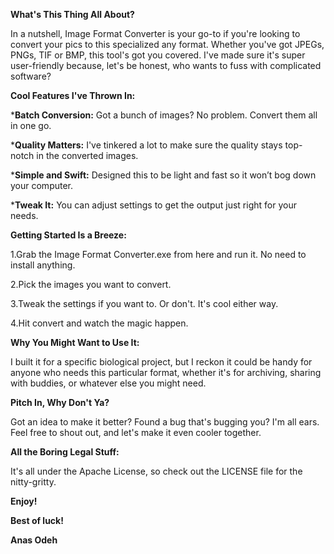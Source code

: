 
**What's This Thing All About?**

In a nutshell, Image Format Converter is your go-to if you're looking to convert your pics to this specialized any format. Whether you've got JPEGs, PNGs, TIF or BMP, this tool's got you covered. 
I've made sure it's super user-friendly because, let's be honest, who wants to fuss with complicated software?



**Cool Features I've Thrown In:**

***Batch Conversion:** Got a bunch of images? No problem. Convert them all in one go.

***Quality Matters:** I've tinkered a lot to make sure the quality stays top-notch in the converted images.

***Simple and Swift:** Designed this to be light and fast so it won’t bog down your computer.

***Tweak It:** You can adjust settings to get the output just right for your needs.



**Getting Started Is a Breeze:**

1.Grab the Image Format Converter.exe from here and run it. No need to install anything.

2.Pick the images you want to convert.

3.Tweak the settings if you want to. Or don't. It's cool either way.

4.Hit convert and watch the magic happen.



**Why You Might Want to Use It:**

I built it for a specific biological project, but I reckon it could be handy for anyone who needs this particular format, whether it's for archiving, sharing with buddies, or whatever else you might need.



**Pitch In, Why Don't Ya?**

Got an idea to make it better? Found a bug that's bugging you? I'm all ears. Feel free to shout out, and let's make it even cooler together.



**All the Boring Legal Stuff:**

It's all under the Apache License, so check out the LICENSE file for the nitty-gritty.



**Enjoy!**

**Best of luck!**

**Anas Odeh**
